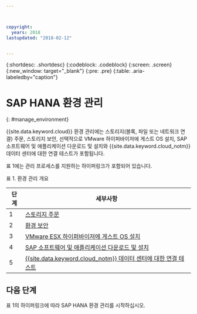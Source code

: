 ```yaml
---



copyright:
  years: 2018
lastupdated: "2018-02-12"


---
```


{:shortdesc: .shortdesc}
{:codeblock: .codeblock}
{:screen: .screen}
{:new_window: target="_blank"}
{:pre: .pre}
{:table: .aria-labeledby="caption"}

# SAP HANA 환경 관리
{: #manage_environment}

{{site.data.keyword.cloud}} 환경 관리에는 스토리지(블록, 파일 또는 네트워크 연결) 주문, 스토리지 보안, 선택적으로 VMware 하이퍼바이저에 게스트 OS 설치, SAP 소프트웨어 및 애플리케이션 다운로드 및 설치와 {{site.data.keyword.cloud_notm}} 데이터 센터에 대한 연결 테스트가 포함됩니다.

표 1에는 관리 프로세스를 지원하는 하이퍼링크가 포함되어 있습니다.

표 1. 환경 관리 개요

| 단계 | 세부사항 |
| --- | --- |
| 1 | [스토리지 주문](/docs/infrastructure/sap-hana/hana-order-storage.html) |
| 2 | [환경 보안](/docs/infrastructure/sap-hana/hana-secure-environment.html) |
| 3 | [VMware ESX 하이퍼바이저에 게스트 OS 설치](/docs/infrastructure/sap-hana/hana-installing-guest-operating-system-VMware-deployments.html) |
| 4 | [SAP 소프트웨어 및 애플리케이션 다운로드 및 설치](/docs/infrastructure/sap-hana/hana-installing-SAP-landscape.html) |
| 5 | [{{site.data.keyword.cloud_notm}} 데이터 센터에 대한 연결 테스트](/docs/infrastructure/sap-hana/hana-testing-connectivity.html) |

## 다음 단계

표 1의 하이퍼링크에 따라 SAP HANA 환경 관리를 시작하십시오.
